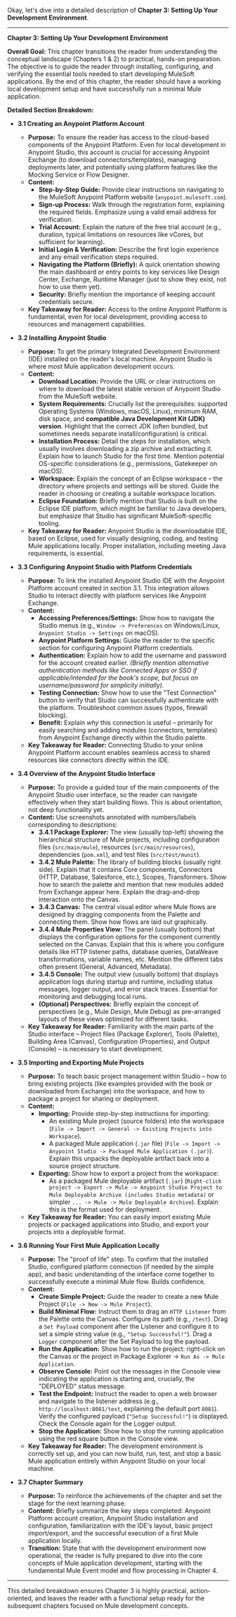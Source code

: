 Okay, let's dive into a detailed description of **Chapter 3: Setting Up Your Development Environment**.

---

**Chapter 3: Setting Up Your Development Environment**

**Overall Goal:** This chapter transitions the reader from understanding the conceptual landscape (Chapters 1 & 2) to practical, hands-on preparation. The objective is to guide the reader through installing, configuring, and verifying the essential tools needed to start developing MuleSoft applications. By the end of this chapter, the reader should have a working local development setup and have successfully run a minimal Mule application.

**Detailed Section Breakdown:**

*   **3.1 Creating an Anypoint Platform Account**
    *   **Purpose:** To ensure the reader has access to the cloud-based components of the Anypoint Platform. Even for local development in Anypoint Studio, this account is crucial for accessing Anypoint Exchange (to download connectors/templates), managing deployments later, and potentially using platform features like the Mocking Service or Flow Designer.
    *   **Content:**
        *   **Step-by-Step Guide:** Provide clear instructions on navigating to the MuleSoft Anypoint Platform website (`anypoint.mulesoft.com`).
        *   **Sign-up Process:** Walk through the registration form, explaining the required fields. Emphasize using a valid email address for verification.
        *   **Trial Account:** Explain the nature of the free trial account (e.g., duration, typical limitations on resources like vCores, but sufficient for learning).
        *   **Initial Login & Verification:** Describe the first login experience and any email verification steps required.
        *   **Navigating the Platform (Briefly):** A quick orientation showing the main dashboard or entry points to key services like Design Center, Exchange, Runtime Manager (just to show they exist, not how to use them yet).
        *   **Security:** Briefly mention the importance of keeping account credentials secure.
    *   **Key Takeaway for Reader:** Access to the online Anypoint Platform is fundamental, even for local development, providing access to resources and management capabilities.

*   **3.2 Installing Anypoint Studio**
    *   **Purpose:** To get the primary Integrated Development Environment (IDE) installed on the reader's local machine. Anypoint Studio is where most Mule application development occurs.
    *   **Content:**
        *   **Download Location:** Provide the URL or clear instructions on where to download the latest stable version of Anypoint Studio from the MuleSoft website.
        *   **System Requirements:** Crucially list the prerequisites: supported Operating Systems (Windows, macOS, Linux), minimum RAM, disk space, and **compatible Java Development Kit (JDK) version**. Highlight that the correct JDK (often bundled, but sometimes needs separate install/configuration) is critical.
        *   **Installation Process:** Detail the steps for installation, which usually involves downloading a zip archive and extracting it. Explain how to launch Studio for the first time. Mention potential OS-specific considerations (e.g., permissions, Gatekeeper on macOS).
        *   **Workspace:** Explain the concept of an Eclipse workspace – the directory where projects and settings will be stored. Guide the reader in choosing or creating a suitable workspace location.
        *   **Eclipse Foundation:** Briefly mention that Studio is built on the Eclipse IDE platform, which might be familiar to Java developers, but emphasize that Studio has significant MuleSoft-specific tooling.
    *   **Key Takeaway for Reader:** Anypoint Studio is the downloadable IDE, based on Eclipse, used for visually designing, coding, and testing Mule applications locally. Proper installation, including meeting Java requirements, is essential.

*   **3.3 Configuring Anypoint Studio with Platform Credentials**
    *   **Purpose:** To link the installed Anypoint Studio IDE with the Anypoint Platform account created in section 3.1. This integration allows Studio to interact directly with platform services like Anypoint Exchange.
    *   **Content:**
        *   **Accessing Preferences/Settings:** Show how to navigate the Studio menus (e.g., `Window -> Preferences` on Windows/Linux, `Anypoint Studio -> Settings` on macOS).
        *   **Anypoint Platform Settings:** Guide the reader to the specific section for configuring Anypoint Platform credentials.
        *   **Authentication:** Explain how to add the username and password for the account created earlier. *(Briefly mention alternative authentication methods like Connected Apps or SSO if applicable/intended for the book's scope, but focus on username/password for simplicity initially)*.
        *   **Testing Connection:** Show how to use the "Test Connection" button to verify that Studio can successfully authenticate with the platform. Troubleshoot common issues (typos, firewall blocking).
        *   **Benefit:** Explain *why* this connection is useful – primarily for easily searching and adding modules (connectors, templates) from Anypoint Exchange directly within the Studio palette.
    *   **Key Takeaway for Reader:** Connecting Studio to your online Anypoint Platform account enables seamless access to shared resources like connectors directly within the IDE.

*   **3.4 Overview of the Anypoint Studio Interface**
    *   **Purpose:** To provide a guided tour of the main components of the Anypoint Studio user interface, so the reader can navigate effectively when they start building flows. This is about orientation, not deep functionality yet.
    *   **Content:** Use screenshots annotated with numbers/labels corresponding to descriptions:
        *   **3.4.1 Package Explorer:** The view (usually top-left) showing the hierarchical structure of Mule projects, including configuration files (`src/main/mule`), resources (`src/main/resources`), dependencies (`pom.xml`), and test files (`src/test/munit`).
        *   **3.4.2 Mule Palette:** The library of building blocks (usually right side). Explain that it contains Core components, Connectors (HTTP, Database, Salesforce, etc.), Scopes, Transformers. Show how to search the palette and mention that new modules added from Exchange appear here. Explain the drag-and-drop interaction onto the Canvas.
        *   **3.4.3 Canvas:** The central visual editor where Mule flows are designed by dragging components from the Palette and connecting them. Show how flows are laid out graphically.
        *   **3.4.4 Mule Properties View:** The panel (usually bottom) that displays the configuration options for the component currently selected on the Canvas. Explain that this is where you configure details like HTTP listener paths, database queries, DataWeave transformations, variable names, etc. Mention the different tabs often present (General, Advanced, Metadata).
        *   **3.4.5 Console:** The output view (usually bottom) that displays application logs during startup and runtime, including status messages, logger output, and error stack traces. Essential for monitoring and debugging local runs.
        *   **(Optional) Perspectives:** Briefly explain the concept of perspectives (e.g., Mule Design, Mule Debug) as pre-arranged layouts of these views optimized for different tasks.
    *   **Key Takeaway for Reader:** Familiarity with the main parts of the Studio interface – Project files (Package Explorer), Tools (Palette), Building Area (Canvas), Configuration (Properties), and Output (Console) – is necessary to start development.

*   **3.5 Importing and Exporting Mule Projects**
    *   **Purpose:** To teach basic project management within Studio – how to bring existing projects (like examples provided with the book or downloaded from Exchange) into the workspace, and how to package a project for sharing or deployment.
    *   **Content:**
        *   **Importing:** Provide step-by-step instructions for importing:
            *   An existing Mule project (source folders) into the workspace (`File -> Import -> General -> Existing Projects into Workspace`).
            *   A packaged Mule application (`.jar` file) (`File -> Import -> Anypoint Studio -> Packaged Mule Application (.jar)`). Explain this unpacks the deployable artifact back into a source project structure.
        *   **Exporting:** Show how to export a project from the workspace:
            *   As a packaged Mule deployable artifact (`.jar`) (`Right-click project -> Export -> Mule -> Anypoint Studio Project to Mule Deployable Archive (includes Studio metadata)` or simpler `... -> Mule -> Mule Deployable Archive`). Explain this is the format used for deployment.
    *   **Key Takeaway for Reader:** You can easily import existing Mule projects or packaged applications into Studio, and export your projects into a deployable format.

*   **3.6 Running Your First Mule Application Locally**
    *   **Purpose:** The "proof of life" step. To confirm that the installed Studio, configured platform connection (if needed by the simple app), and basic understanding of the interface come together to successfully execute a minimal Mule flow. Builds confidence.
    *   **Content:**
        *   **Create Simple Project:** Guide the reader to create a new Mule Project (`File -> New -> Mule Project`).
        *   **Build Minimal Flow:** Instruct them to drag an `HTTP Listener` from the Palette onto the Canvas. Configure its path (e.g., `/test`). Drag a `Set Payload` component after the Listener and configure it to set a simple string value (e.g., `"Setup Successful!"`). Drag a `Logger` component after the Set Payload to log the payload.
        *   **Run the Application:** Show how to run the project: right-click on the Canvas or the project in Package Explorer -> `Run As -> Mule Application`.
        *   **Observe Console:** Point out the messages in the Console view indicating the application is starting and, crucially, the "DEPLOYED" status message.
        *   **Test the Endpoint:** Instruct the reader to open a web browser and navigate to the listener address (e.g., `http://localhost:8081/test`, explaining the default port `8081`). Verify the configured payload (`"Setup Successful!"`) is displayed. Check the Console again for the Logger output.
        *   **Stop the Application:** Show how to stop the running application using the red square button in the Console view.
    *   **Key Takeaway for Reader:** The development environment is correctly set up, and you can now build, run, test, and stop a basic Mule application entirely within Anypoint Studio on your local machine.

*   **3.7 Chapter Summary**
    *   **Purpose:** To reinforce the achievements of the chapter and set the stage for the next learning phase.
    *   **Content:** Briefly summarize the key steps completed: Anypoint Platform account creation, Anypoint Studio installation and configuration, familiarization with the IDE's layout, basic project import/export, and the successful execution of a first Mule application locally.
    *   **Transition:** State that with the development environment now operational, the reader is fully prepared to dive into the core concepts of Mule application development, starting with the fundamental Mule Event model and flow processing in Chapter 4.

---

This detailed breakdown ensures Chapter 3 is highly practical, action-oriented, and leaves the reader with a functional setup ready for the subsequent chapters focused on Mule development concepts.
